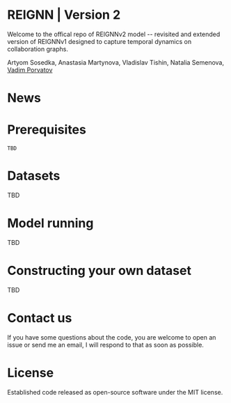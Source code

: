 # REIGNN | Version 2

Welcome to the offical repo of REIGNNv2 model -- revisited and extended version of REIGNNv1 designed to capture temporal dynamics on collaboration graphs.

Artyom Sosedka, Anastasia Martynova, Vladislav Tishin, Natalia Semenova, [Vadim Porvatov](https://www.researchgate.net/profile/Vadim-Porvatov)

# News





# Prerequisites

```
TBD
```

# Datasets

TBD 

# Model running

TBD

# Constructing your own dataset

TBD

# Contact us

If you have some questions about the code, you are welcome to open an issue or send me an email, I will respond to that as soon as possible.

# License

Established code released as open-source software under the MIT license.
